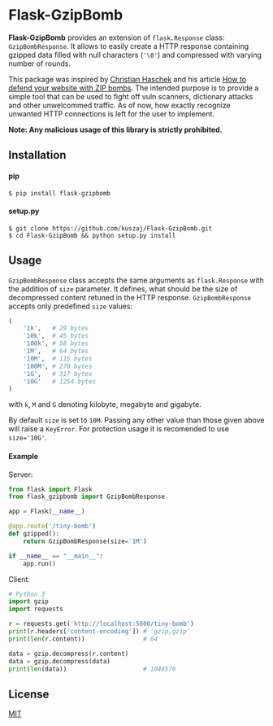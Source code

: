 # Flask-GzipBomb

**Flask-GzipBomb** provides an extension of `flask.Response` class: `GzipBombResponse`. It allows to easily create a HTTP response containing gzipped data filled with null characters (`'\0'`) and compressed with varying number of rounds.

This package was inspired by [Christian Haschek](https://blog.haschek.at/) and his article [How to defend your website with ZIP bombs](https://blog.haschek.at/2017/how-to-defend-your-website-with-zip-bombs.html). The intended purpose is to provide a simple tool that can be used to fight off vuln scanners, dictionary attacks and other unwelcommed traffic. As of now, how exactly recognize unwanted HTTP connections is left for the user to implement.

**Note: Any malicious usage of this library is strictly prohibited.**

## Installation

#### pip
```shell
$ pip install flask-gzipbomb
```

#### setup.py
```shell
$ git clone https://github.com/kuszaj/Flask-GzipBomb.git
$ cd Flask-GzipBomb && python setup.py install
```

## Usage
`GzipBombResponse` class accepts the same arguments as `flask.Response` with the addition of `size` parameter. It defines, what should be the size of decompressed content retuned in the HTTP response. `GzipBombResponse` accepts only predefined `size` values:

```python
(
    '1k',   # 29 bytes
    '10k',  # 45 bytes
    '100k', # 58 bytes
    '1M',   # 64 bytes
    '10M',  # 115 bytes
    '100M', # 270 bytes
    '1G',   # 317 bytes
    '10G'   # 1254 bytes
)
```
with `k`, `M` and `G` denoting kilobyte, megabyte and gigabyte.

By default `size` is set to `10M`. Passing any other value than those given above will raise a `KeyError`. For protection usage it is recomended to use `size='10G'`.

#### Example
Server:
```python
from flask import Flask
from flask_gzipbomb import GzipBombResponse

app = Flask(__name__)

@app.route('/tiny-bomb')
def gzipped():
    return GzipBombResponse(size='1M')

if __name__ == "__main__":
    app.run()
```

Client:
```python
# Python 3
import gzip
import requests

r = requests.get('http://localhost:5000/tiny-bomb')
print(r.headers['content-encoding']) # 'gzip,gzip'
print(len(r.content))                # 64

data = gzip.decompress(r.content)
data = gzip.decompress(data)
print(len(data))                     # 1048576
```

## License

[MIT](LICENSE)
